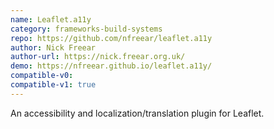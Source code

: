 ```yaml
---
name: Leaflet.a11y
category: frameworks-build-systems
repo: https://github.com/nfreear/leaflet.a11y
author: Nick Freear
author-url: https://nick.freear.org.uk/
demo: https://nfreear.github.io/leaflet.a11y/
compatible-v0:
compatible-v1: true
---
```


An accessibility and localization/translation plugin for Leaflet.
